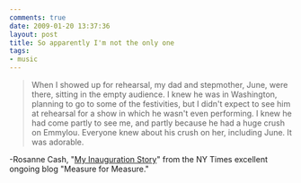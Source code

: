 ```yaml
---
comments: true
date: 2009-01-20 13:37:36
layout: post
title: So apparently I'm not the only one
tags:
- music
---
```


> When I showed up for rehearsal, my dad and stepmother, June, were there, sitting in the empty audience. I knew he was in Washington, planning to go to some of the festivities, but I didn't expect to see him at rehearsal for a show in which he wasn't even performing. I knew he had come partly to see me, and partly because he had a huge crush on Emmylou. Everyone knew about his crush on her, including June. It was adorable.


-Rosanne Cash, "[My Inauguration Story](http://measureformeasure.blogs.nytimes.com/2009/01/18/my-inauguration-story/)" from the NY Times excellent ongoing blog "Measure for Measure."
